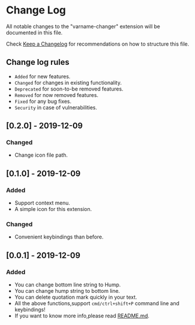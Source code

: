 # Change Log

All notable changes to the "varname-changer" extension will be documented in this file.

Check [Keep a Changelog](http://keepachangelog.com/) for recommendations on how to structure this file.

## Change log rules
- `Added` for new features.
- `Changed` for changes in existing functionality.
- `Deprecated` for soon-to-be removed features.
- `Removed` for now removed features.
- `Fixed` for any bug fixes.
- `Security` in case of vulnerabilities.

## [0.2.0] - 2019-12-09
### Changed
- Change icon file path.

## [0.1.0] - 2019-12-09
### Added
- Support context menu.
- A simple icon for this extension.
### Changed
- Convenient keybindings than before.

## [0.0.1] - 2019-12-09
### Added
- You can change bottom line string to Hump.
- You can change hump string to bottom line.
- You can delete quotation mark quickly in your text.
- All the above functions,support `cmd/ctrl+shift+P` command line and keybindings!
- If you want to know more info,please read [README.md](https://github.com/urnotzane/varname-changer-vscode/blob/master/README.md).